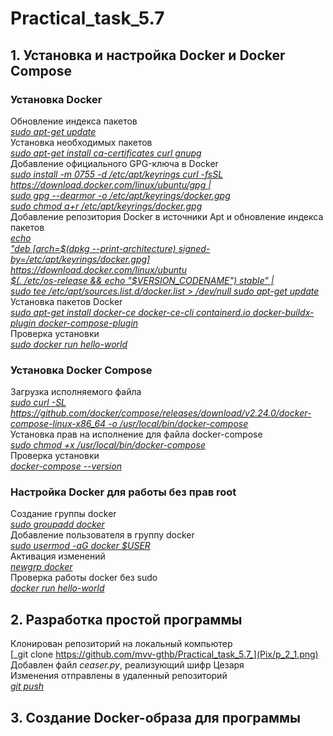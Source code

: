 # Practical_task_5.7
## 1. Установка и настройка Docker и Docker Compose
### Установка Docker
Обновление индекса пакетов  
[_sudo apt-get update_](Pix/p_1_1.png)  
Установка необходимых пакетов  
[_sudo apt-get install ca-certificates curl gnupg_](Pix/p_1_2.png)  
Добавление официального GPG-ключа в Docker  
[_sudo install -m 0755 -d /etc/apt/keyrings curl -fsSL https://download.docker.com/linux/ubuntu/gpg |  
sudo gpg --dearmor -o /etc/apt/keyrings/docker.gpg   
sudo chmod a+r /etc/apt/keyrings/docker.gpg_](Pix/p_1_3.png)  
Добавление репозитория Docker в источники Apt и обновление индекса пакетов  
[_echo \
  "deb [arch=$(dpkg --print-architecture) signed-by=/etc/apt/keyrings/docker.gpg] https://download.docker.com/linux/ubuntu \
  $(. /etc/os-release && echo "$VERSION_CODENAME") stable" | \
  sudo tee /etc/apt/sources.list.d/docker.list > /dev/null
sudo apt-get update_](Pix/p_1_4.png)
Установка пакетов Docker  
[_sudo apt-get install docker-ce docker-ce-cli containerd.io docker-buildx-plugin docker-compose-plugin_](Pix/p_1_5.png)  
Проверка установки  
[_sudo docker run hello-world_](Pix/p_1_6.png)  
### Установка Docker Compose
Загрузка исполняемого файла  
[_sudo curl -SL https://github.com/docker/compose/releases/download/v2.24.0/docker-compose-linux-x86_64 -o /usr/local/bin/docker-compose_][compose_link]  
Установка прав на исполнение для файла docker-compose  
[_sudo chmod +x /usr/local/bin/docker-compose_][compose_link]  
Проверка установки  
[_docker-compose --version_][compose_link]  

[compose_link]: Pix/p_1_9.png

### Настройка Docker для работы без прав root
Создание группы docker  
[_sudo groupadd docker_][no_sudo_link]  
Добавление пользователя в группу docker  
[_sudo usermod -aG docker $USER_][no_sudo_link]  
Активация изменений  
[_newgrp docker_][no_sudo_link]  
Проверка работы docker без sudo  
[_docker run hello-world_][no_sudo_link]

[no_sudo_link]: Pix/p_1_10.png

## 2. Разработка простой программы
Клонирован репозиторий на локальный компьютер  
[_git clone https://github.com/mvv-gthb/Practical_task_5.7_](Pix/p_2_1.png)  
Добавлен файл _ceaser.py_, реализующий шифр Цезаря  
Изменения отправлены в удаленный репозиторий  
[_git push_](Pix/p_2_2.png)  

## 3. Создание Docker-образа для программы
